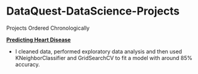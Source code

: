 # DataQuest-DataScience-Projects

Projects Ordered Chronologically

[**Predicting Heart Disease**](https://github.com/Chris-Raddatz/DataQuest-DataScience-Projects/blob/main/Projects/Heart%20Disease.ipynb)
- I cleaned data, performed exploratory data analysis and then used KNeighborClassifier and GridSearchCV to fit a model with around 85% accuracy.
